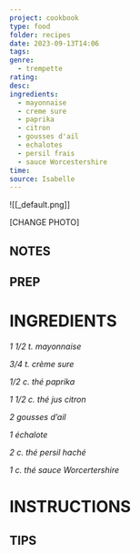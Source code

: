 ```yaml
---
project: cookbook
type: food
folder: recipes
date: 2023-09-13T14:06
tags: 
genre:
  - trempette
rating: 
desc: 
ingredients:
  - mayonnaise
  - creme sure
  - paprika
  - citron
  - gousses d'ail
  - echalotes
  - persil frais
  - sauce Worcestershire
time: 
source: Isabelle
---
```


![[_default.png]]

[CHANGE PHOTO]


## NOTES




## PREP


# INGREDIENTS

_1 1/2 t. mayonnaise_

_3/4 t. crème sure_

_1/2 c. thé paprika_

_1 1/2 c. thé jus citron_

_2 gousses d’ail_

_1 échalote_

_2 c. thé persil haché_

_1 c. thé sauce Worcertershire_



# INSTRUCTIONS


## TIPS



